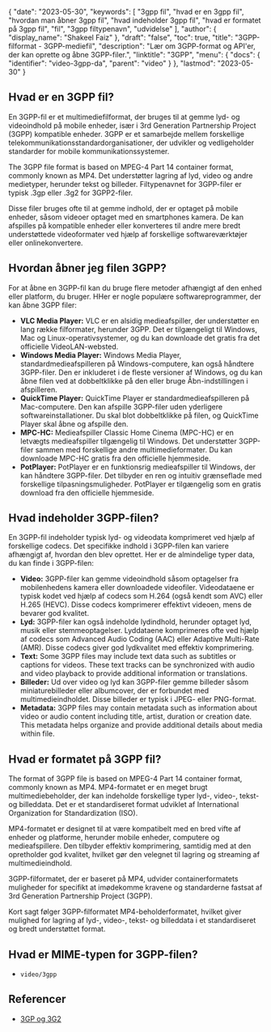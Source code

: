 {
  "date": "2023-05-30",
  "keywords": [
"3gpp fil",
"hvad er en 3gpp fil",
"hvordan man åbner 3gpp fil",
"hvad indeholder 3gpp fil",
"hvad er formatet på 3gpp fil",
"fil",
"3gpp filtypenavn",
"udvidelse"
],
  "author": {
    "display_name": "Shakeel Faiz"
},
  "draft": "false",
  "toc": true,
  "title": "3GPP-filformat - 3GPP-mediefil",
  "description": "Lær om 3GPP-format og API'er, der kan oprette og åbne 3GPP-filer.",
  "linktitle": "3GPP",
  "menu": {
    "docs": {
      "identifier": "video-3gpp-da",
      "parent": "video"
}
},
  "lastmod": "2023-05-30"
}

## Hvad er en 3GPP fil?

En 3GPP-fil er et multimediefilformat, der bruges til at gemme lyd- og videoindhold på mobile enheder, især i 3rd Generation Partnership Project (3GPP) kompatible enheder. 3GPP er et samarbejde mellem forskellige telekommunikationsstandardorganisationer, der udvikler og vedligeholder standarder for mobile kommunikationssystemer.

The 3GPP file format is based on MPEG-4 Part 14 container format, commonly known as MP4. Det understøtter lagring af lyd, video og andre medietyper, herunder tekst og billeder. Filtypenavnet for 3GPP-filer er typisk .3gp eller .3g2 for 3GPP2-filer.

Disse filer bruges ofte til at gemme indhold, der er optaget på mobile enheder, såsom videoer optaget med en smartphones kamera. De kan afspilles på kompatible enheder eller konverteres til andre mere bredt understøttede videoformater ved hjælp af forskellige softwareværktøjer eller onlinekonvertere.

## Hvordan åbner jeg filen 3GPP?

For at åbne en 3GPP-fil kan du bruge flere metoder afhængigt af den enhed eller platform, du bruger. HHer er nogle populære softwareprogrammer, der kan åbne 3GPP filer:

- **VLC Media Player:** VLC er en alsidig medieafspiller, der understøtter en lang række filformater, herunder 3GPP. Det er tilgængeligt til Windows, Mac og Linux-operativsystemer, og du kan downloade det gratis fra det officielle VideoLAN-websted.
- **Windows Media Player:** Windows Media Player, standardmedieafspilleren på Windows-computere, kan også håndtere 3GPP-filer. Den er inkluderet i de fleste versioner af Windows, og du kan åbne filen ved at dobbeltklikke på den eller bruge Åbn-indstillingen i afspilleren.
- **QuickTime Player:** QuickTime Player er standardmedieafspilleren på Mac-computere. Den kan afspille 3GPP-filer uden yderligere softwareinstallationer. Du skal blot dobbeltklikke på filen, og QuickTime Player skal åbne og afspille den.
- **MPC-HC:** Medieafspiller Classic Home Cinema (MPC-HC) er en letvægts medieafspiller tilgængelig til Windows. Det understøtter 3GPP-filer sammen med forskellige andre multimedieformater. Du kan downloade MPC-HC gratis fra den officielle hjemmeside.
- **PotPlayer:** PotPlayer er en funktionsrig medieafspiller til Windows, der kan håndtere 3GPP-filer. Det tilbyder en ren og intuitiv grænseflade med forskellige tilpasningsmuligheder. PotPlayer er tilgængelig som en gratis download fra den officielle hjemmeside.

## Hvad indeholder 3GPP-filen?

En 3GPP-fil indeholder typisk lyd- og videodata komprimeret ved hjælp af forskellige codecs. Det specifikke indhold i 3GPP-filen kan variere afhængigt af, hvordan den blev oprettet. Her er de almindelige typer data, du kan finde i 3GPP-filen:

- **Video:** 3GPP-filer kan gemme videoindhold såsom optagelser fra mobilenhedens kamera eller downloadede videofiler. Videodataene er typisk kodet ved hjælp af codecs som H.264 (også kendt som AVC) eller H.265 (HEVC). Disse codecs komprimerer effektivt videoen, mens de bevarer god kvalitet.
- **Lyd:** 3GPP-filer kan også indeholde lydindhold, herunder optaget lyd, musik eller stemmeoptagelser. Lyddataene komprimeres ofte ved hjælp af codecs som Advanced Audio Coding (AAC) eller Adaptive Multi-Rate (AMR). Disse codecs giver god lydkvalitet med effektiv komprimering.
- **Text:** Some 3GPP files may include text data such as subtitles or captions for videos. These text tracks can be synchronized with audio and video playback to provide additional information or translations.
- **Billeder:** Ud over video og lyd kan 3GPP-filer gemme billeder såsom miniaturebilleder eller albumcover, der er forbundet med multimedieindholdet. Disse billeder er typisk i JPEG- eller PNG-format.
- **Metadata:** 3GPP files may contain metadata such as information about video or audio content including title, artist, duration or creation date. This metadata helps organize and provide additional details about media within file.

## Hvad er formatet på 3GPP fil?

The format of 3GPP file is based on MPEG-4 Part 14 container format, commonly known as MP4. MP4-formatet er en meget brugt multimediebeholder, der kan indeholde forskellige typer lyd-, video-, tekst- og billeddata. Det er et standardiseret format udviklet af International Organization for Standardization (ISO).

MP4-formatet er designet til at være kompatibelt med en bred vifte af enheder og platforme, herunder mobile enheder, computere og medieafspillere. Den tilbyder effektiv komprimering, samtidig med at den opretholder god kvalitet, hvilket gør den velegnet til lagring og streaming af multimedieindhold.

3GPP-filformatet, der er baseret på MP4, udvider containerformatets muligheder for specifikt at imødekomme kravene og standarderne fastsat af 3rd Generation Partnership Project (3GPP).

Kort sagt følger 3GPP-filformatet MP4-beholderformatet, hvilket giver mulighed for lagring af lyd-, video-, tekst- og billeddata i et standardiseret og bredt understøttet format.

## Hvad er MIME-typen for 3GPP-filen?

- `video/3gpp`

## Referencer
* [3GP og 3G2](https://en.wikipedia.org/wiki/3GP_and_3G2)


